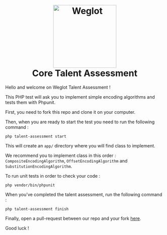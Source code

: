 <h1 align="center">
  <br>
  <a href="https://weglot.com/"><img src="https://staging.weglot.com/public/images/wglogo-full.png" alt="Weglot" width="200"></a>
  <br>
  Core Talent Assessment
  
  <br>
</h1>

Hello and welcome on Weglot Talent Assessment !

This PHP test will ask you to implement simple encoding algorithms and tests them with Phpunit.


First, you need to fork this repo and clone it on your computer.

Then, when you are ready to start the test you need to run the following command :
```
php talent-assessment start
```

This will create an ```app/``` directory where you will find class to implement.

We recommend you to implement class in this order : ```CompositeEncodingAlgorithm```, ```OffsetEncodingAlgorithm``` and ```SubstitutionEncodingAlgorithm```.

To run unit tests in order to check your code :
```
php vendor/bin/phpunit
```

When you've completed the talent assessment, run the following command :
```
php talent-assessment finish
```

Finally, open a pull-request between our repo and your fork [here](https://github.com/weglot/core-talent-assessment/compare).

Good luck !
